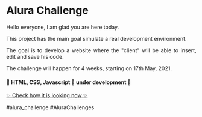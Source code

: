 <h1 align="left">Alura Challenge</h1>

<p align="justify">
Hello everyone, I am glad you are here today.</p>
<p align="justify">
This project has the main goal simulate a real development environment. </p>
<p align="justify">
 The goal is to develop a website where the "client" will be able to insert, edit and save his code. </p>
 <p align="justify">
The challenge will happen for 4 weeks, starting on 17th May, 2021.
</p>
<h4 align="justify"> 
	🚧  HTML, CSS, Javascript 🚀 under development  🚧
</h4>
<a href="https://janynnemattos.github.io/alura_challenge/">✨ Check how it is looking now ✨</a>

#alura_challenge 
#AluraChallenges
